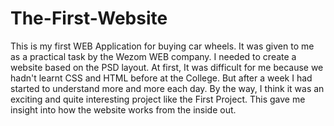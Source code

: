 # The-First-Website


This is my first WEB Application for buying car wheels. It was given to me as a practical task by the Wezom WEB company. I needed to create a website based on the PSD layout. At first, It was difficult for me because we hadn't learnt CSS and HTML before at the College. But after a week I had started to understand more and more each day. 
By the way, I think it was an exciting and quite interesting project like the First Project. This gave me insight into how the website works from the inside out.
